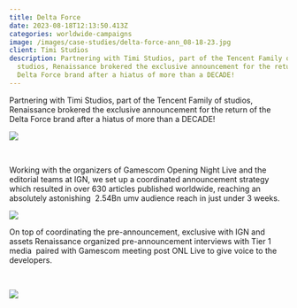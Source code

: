 ```yaml
---
title: Delta Force
date: 2023-08-18T12:13:50.413Z
categories: worldwide-campaigns
image: /images/case-studies/delta-force-ann_08-18-23.jpg
client: Timi Studios
description: Partnering with Timi Studios, part of the Tencent Family of
  studios, Renaissance brokered the exclusive announcement for the return of the
  Delta Force brand after a hiatus of more than a DECADE!​
---
```

<!--StartFragment-->


Partnering with Timi Studios, part of the Tencent Family of studios, Renaissance brokered the exclusive announcement for the return of the Delta Force brand after a hiatus of more than a DECADE!​

![](/images/uploads/df-web1.png)

​

Working with the organizers of Gamescom Opening Night Live and the editorial teams at IGN, we set up a coordinated announcement strategy which resulted in over 630 articles published worldwide, reaching an absolutely astonishing  2.54Bn umv audience reach in just under 3 weeks. ​

![](/images/uploads/df-web3.png)


On top of coordinating the pre-announcement, exclusive with IGN and assets Renaissance organized pre-announcement interviews with Tier 1 media  paired with Gamescom meeting post ONL Live to give voice to the developers.

​

![](/images/uploads/df-web4.png)

<!--EndFragment-->

